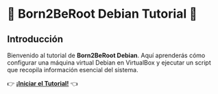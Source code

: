# 🤖 Born2BeRoot Debian Tutorial 🚀

## Introducción

Bienvenido al tutorial de **Born2BeRoot Debian**. Aquí aprenderás cómo configurar una máquina virtual Debian en VirtualBox y ejecutar un script que recopila información esencial del sistema.

👉 [**¡Iniciar el Tutorial!**](http://doncom.me/Born2BeRoot/jekyll/2024/06/01/create.html) 👈


